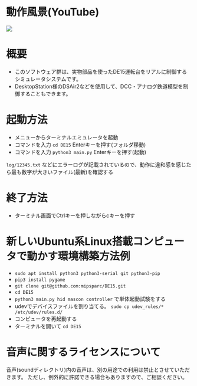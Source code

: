 # 動作風景(YouTube)
[![](https://img.youtube.com/vi/OERTGuoC9UQ/0.jpg)](https://www.youtube.com/watch?v=OERTGuoC9UQ)

# 概要
- このソフトウェア群は、実物部品を使ったDE15運転台をリアルに制御するシミュレータシステムです。
- DesktopStation様のDSAir2などを使用して、DCC・アナログ鉄道模型を制御することもできます。

# 起動方法
- メニューからターミナルエミュレータを起動
- コマンドを入力 `cd DE15` Enterキーを押す(フォルダ移動)
- コマンドを入力 `python3 main.py` Enterキーを押す(起動)

`log/12345.txt` などにエラーログが記載されているので、動作に違和感を感じたら最も数字が大きいファイル(最新)を確認する

# 終了方法
- ターミナル画面でCtrlキーを押しながらcキーを押す

# 新しいUbuntu系Linux搭載コンピュータで動かす環境構築方法例
- `sudo apt install python3 python3-serial git python3-pip`
- `pip3 install pygame`
- `git clone git@github.com:mipsparc/DE15.git`
- `cd DE15`
- `python3 main.py hid mascon controller` で単体起動試験をする
- udevでデバイスファイルを割り当てる。 `sudo cp udev_rules/* /etc/udev/rules.d/`
- コンピュータを再起動する
- ターミナルを開いて `cd DE15`

# 音声に関するライセンスについて
音声(soundディレクトリ)内の音声は、別の用途での利用は禁止とさせていただきます。
ただし、例外的に許諾できる場合もありますので、ご相談ください。
